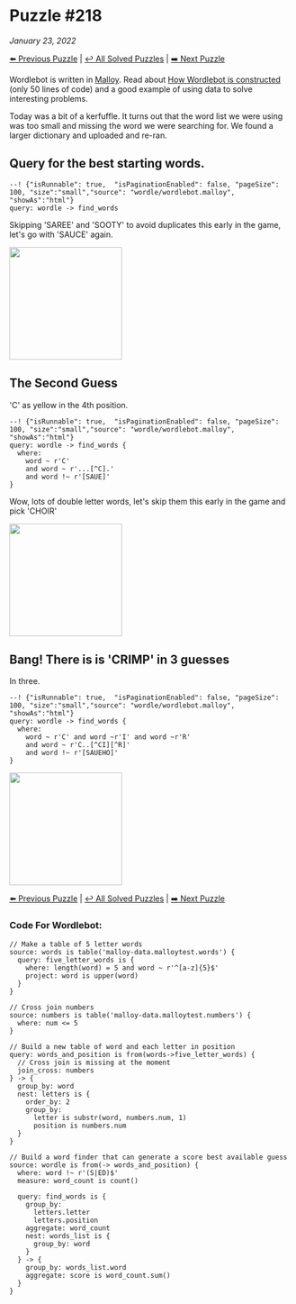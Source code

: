 # Puzzle #218
_January 23, 2022_

[⬅️ Previous Puzzle](wordle217.md)   |   [↩️ All Solved Puzzles](wordle5.md)  |  [➡️ Next Puzzle](wordle219.md)

Wordlebot is written in [Malloy](https://github.com/malloydata/malloy/). Read about [How Wordlebot is constructed](wordle.md) (only 50 lines of code) and a good example of using data to solve interesting problems.

Today was a bit of a kerfuffle.  It turns out that the word list we were using was too small and missing the
word we were searching for.  We found a larger dictionary and uploaded and re-ran.


## Query for the best starting words.

```malloy
--! {"isRunnable": true,  "isPaginationEnabled": false, "pageSize": 100, "size":"small","source": "wordle/wordlebot.malloy", "showAs":"html"}
query: wordle -> find_words
```

Skipping 'SAREE' and 'SOOTY' to avoid duplicates this early in the game, let's go with 'SAUCE' again.

<img src="/malloy/img/wordle218a.png" style="width: 200px">

## The Second Guess
'C' as yellow in the 4th position.

```malloy
--! {"isRunnable": true,  "isPaginationEnabled": false, "pageSize": 100, "size":"small","source": "wordle/wordlebot.malloy", "showAs":"html"}
query: wordle -> find_words {
  where:
    word ~ r'C'
    and word ~ r'...[^C].'
    and word !~ r'[SAUE]'
}
```

Wow, lots of double letter words, let's skip them this early in the game and pick 'CHOIR'

<img src="/malloy/img/wordle218b.png" style="width: 200px">

## Bang!  There is is 'CRIMP' in 3 guesses
In three.

```malloy
--! {"isRunnable": true,  "isPaginationEnabled": false, "pageSize": 100, "size":"small","source": "wordle/wordlebot.malloy", "showAs":"html"}
query: wordle -> find_words {
  where:
    word ~ r'C' and word ~r'I' and word ~r'R'
    and word ~ r'C..[^CI][^R]'
    and word !~ r'[SAUEHO]'
}
```

<img src="/malloy/img/wordle218c.png" style="width: 200px">


[⬅️ Previous Puzzle](wordle217.md)   |   [↩️ All Solved Puzzles](wordle5.md)  |  [➡️ Next Puzzle](wordle219.md)


### Code For Wordlebot:

```malloy
// Make a table of 5 letter words
source: words is table('malloy-data.malloytest.words') {
  query: five_letter_words is {
    where: length(word) = 5 and word ~ r'^[a-z]{5}$'
    project: word is upper(word)
  }
}

// Cross join numbers
source: numbers is table('malloy-data.malloytest.numbers') {
  where: num <= 5
}

// Build a new table of word and each letter in position
query: words_and_position is from(words->five_letter_words) {
  // Cross join is missing at the moment
  join_cross: numbers
} -> {
  group_by: word
  nest: letters is {
    order_by: 2
    group_by:
      letter is substr(word, numbers.num, 1)
      position is numbers.num
  }
}

// Build a word finder that can generate a score best available guess
source: wordle is from(-> words_and_position) {
  where: word !~ r'(S|ED)$'
  measure: word_count is count()

  query: find_words is {
    group_by:
      letters.letter
      letters.position
    aggregate: word_count
    nest: words_list is {
      group_by: word
    }
  } -> {
    group_by: words_list.word
    aggregate: score is word_count.sum()
  }
}
```
